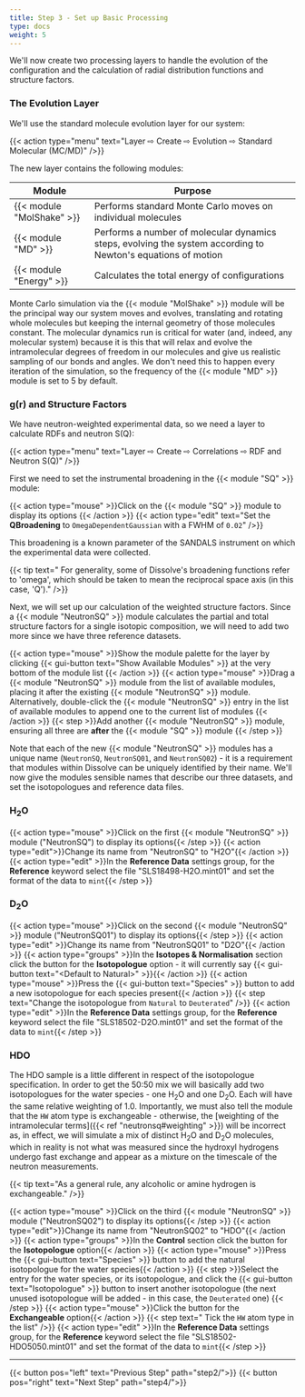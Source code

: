 ```yaml
---
title: Step 3 - Set up Basic Processing
type: docs
weight: 5
---
```



We'll now create two processing layers to handle the evolution of the configuration and the calculation of radial distribution functions and structure factors.

### The Evolution Layer

We'll use the standard molecule evolution layer for our system:

{{< action type="menu" text="Layer &#8680; Create &#8680; Evolution &#8680; Standard Molecular (MC/MD)" />}}


The new layer contains the following modules:

| Module | Purpose |
|--------|---------|
| {{< module "MolShake" >}} | Performs standard Monte Carlo moves on individual molecules |
| {{< module "MD" >}} | Performs a number of molecular dynamics steps, evolving the system according to Newton's equations of motion |
| {{< module "Energy" >}} | Calculates the total energy of configurations |

Monte Carlo simulation via the {{< module "MolShake" >}} module will be the principal way our system moves and evolves, translating and rotating whole molecules but keeping the internal geometry of those molecules constant. The molecular dynamics run is critical for water (and, indeed, any molecular system) because it is this that will relax and evolve the intramolecular degrees of freedom in our molecules and give us realistic sampling of our bonds and angles. We don't need this to happen every iteration of the simulation, so the frequency of the {{< module "MD" >}} module is set to 5 by default.

### g(r) and Structure Factors

We have neutron-weighted experimental data, so we need a layer to calculate RDFs and neutron S(Q):

{{< action type="menu" text="Layer &#8680; Create &#8680; Correlations &#8680; RDF and Neutron S(Q)" />}}

First we need to set the instrumental broadening in the {{< module "SQ" >}} module:

{{< action type="mouse" >}}Click on the {{< module "SQ" >}} module to display its options {{< /action >}}
{{< action type="edit" text="Set the **QBroadening** to `OmegaDependentGaussian` with a FWHM of `0.02`" />}}

This broadening is a known parameter of the SANDALS instrument on which the experimental data were collected.

{{< tip text=" For generality, some of Dissolve's broadening functions refer to 'omega', which should be taken to mean the reciprocal space axis (in this case, 'Q')." />}}

Next, we will set up our calculation of the weighted structure factors. Since a {{< module "NeutronSQ" >}} module calculates the partial and total structure factors for a single isotopic composition, we will need to add two more since we have three reference datasets.

{{< action type="mouse" >}}Show the module palette for the layer by clicking {{< gui-button text="Show Available Modules" >}} at the very bottom of the module list {{< /action >}}
{{< action type="mouse" >}}Drag a {{< module "NeutronSQ" >}} module from the list of available modules, placing it after the existing {{< module "NeutronSQ" >}} module. Alternatively, double-click the {{< module "NeutronSQ" >}} entry in the list of available modules to append one to the current list of modules {{< /action >}}
{{< step >}}Add another {{< module "NeutronSQ" >}} module, ensuring all three are **after** the {{< module "SQ" >}} module {{< /step >}}

Note that each of the new {{< module "NeutronSQ" >}} modules has a unique name (`NeutronSQ`, `NeutronSQ01`, and `NeutronSQ02`) - it is a requirement that modules within Dissolve can be uniquely identified by their name. We'll now give the modules sensible names that describe our three datasets, and set the isotopologues and reference data files.

### H<sub>2</sub>O

{{< action type="mouse" >}}Click on the first {{< module "NeutronSQ" >}} module ("NeutronSQ") to display its options{{< /step >}}
{{< action type="edit">}}Change its name from "NeutronSQ" to "H2O"{{< /action >}}
{{< action type="edit" >}}In the **Reference Data** settings group, for the **Reference** keyword select the file "SLS18498-H2O.mint01" and set the format of the data to `mint`{{< /step >}}

### D<sub>2</sub>O

{{< action type="mouse" >}}Click on the second {{< module "NeutronSQ" >}} module ("NeutronSQ01") to display its options{{< /step >}}
{{< action type="edit" >}}Change its name from "NeutronSQ01" to "D2O"{{< /action >}}
{{< action type="groups" >}}In the **Isotopes & Normalisation** section click the button for the **Isotopologue** option - it will currently say {{< gui-button text="&lt;Default to Natural&gt;" >}}{{< /action >}}
{{< action type="mouse" >}}Press the {{< gui-button text="Species" >}} button to add a new isotopologue for each species present{{< /action >}}
{{< step text="Change the isotopologue from `Natural` to `Deuterated`" />}}
{{< action type="edit" >}}In the **Reference Data** settings group, for the **Reference** keyword select the file "SLS18502-D2O.mint01" and set the format of the data to `mint`{{< /step >}}

### HDO

The HDO sample is a little different in respect of the isotopologue specification. In order to get the 50:50 mix we will basically add two isotopologues for the water species - one H<sub>2</sub>O and one D<sub>2</sub>O. Each will have the same relative weighting of 1.0. Importantly, we must also tell the module that the `HW` atom type is exchangeable - otherwise, the [weighting of the intramolecular terms]({{< ref "neutronsq#weighting" >}}) will be incorrect as, in effect, we will simulate a mix of distinct H<sub>2</sub>O and D<sub>2</sub>O molecules, which in reality is not what was measured since the hydroxyl hydrogens undergo fast exchange and appear as a mixture on the timescale of the neutron measurements.

{{< tip text="As a general rule, any alcoholic or amine hydrogen is exchangeable." />}}

{{< action type="mouse" >}}Click on the third {{< module "NeutronSQ" >}} module ("NeutronSQ02") to display its options{{< /step >}}
{{< action type="edit">}}Change its name from "NeutronSQ02" to "HDO"{{< /action >}}
{{< action type="groups" >}}In the **Control** section click the button for the **Isotopologue** option{{< /action >}}
{{< action type="mouse" >}}Press the {{< gui-button text="Species" >}} button to add the natural isotopologue for the water species{{< /action >}}
{{< step >}}Select the entry for the water species, or its isotopologue, and click the {{< gui-button text="Isotopologue" >}} button to insert another isotopologue (the next unused isotopologue will be added - in this case, the `Deuterated` one) {{< /step >}}
{{< action type="mouse" >}}Click the button for the **Exchangeable** option{{< /action >}}
{{< step text=" Tick the `HW` atom type in the list" />}}
{{< action type="edit" >}}In the **Reference Data** settings group, for the **Reference** keyword select the file "SLS18502-HDO5050.mint01" and set the format of the data to `mint`{{< /step >}}

* * *
{{< button pos="left" text="Previous Step" path="step2/">}}
{{< button pos="right" text="Next Step" path="step4/">}}
